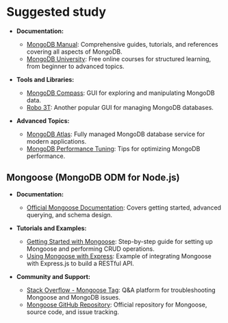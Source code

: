 # Suggested study

- **Documentation:**
  - [MongoDB Manual](https://docs.mongodb.com/manual/): Comprehensive guides, tutorials, and references covering all aspects of MongoDB.
  - [MongoDB University](https://university.mongodb.com/): Free online courses for structured learning, from beginner to advanced topics.

- **Tools and Libraries:**
  - [MongoDB Compass](https://www.mongodb.com/products/compass): GUI for exploring and manipulating MongoDB data.
  - [Robo 3T](https://robomongo.org/): Another popular GUI for managing MongoDB databases.

- **Advanced Topics:**
  - [MongoDB Atlas](https://www.mongodb.com/cloud/atlas): Fully managed MongoDB database service for modern applications.
  - [MongoDB Performance Tuning](https://www.mongodb.com/performance): Tips for optimizing MongoDB performance.

## Mongoose (MongoDB ODM for Node.js)

- **Documentation:**
  - [Official Mongoose Documentation](https://mongoosejs.com/docs/): Covers getting started, advanced querying, and schema design.

- **Tutorials and Examples:**
  - [Getting Started with Mongoose](https://mongoosejs.com/docs/index.html): Step-by-step guide for setting up Mongoose and performing CRUD operations.
  - [Using Mongoose with Express](https://medium.com/@nicknauert/getting-started-with-mongoose-and-creating-a-rest-api-with-expressjs-1e9464f4f877): Example of integrating Mongoose with Express.js to build a RESTful API.

- **Community and Support:**
  - [Stack Overflow - Mongoose Tag](https://stackoverflow.com/questions/tagged/mongoose): Q&A platform for troubleshooting Mongoose and MongoDB issues.
  - [Mongoose GitHub Repository](https://github.com/Automattic/mongoose): Official repository for Mongoose, source code, and issue tracking.
